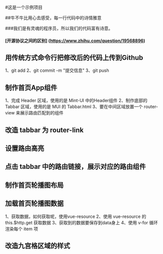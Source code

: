 #这是一个示例项目

##牛不牛比用心去感受，每一行代码中的诗情雅意

###我们是有灵魂的程序员，所以我们的代码富有诗意。

#### [开源协议之间的区别] (https://www.zhihu.com/question/19568896)

## 用传统方式命令行把修改后的代码上传到Github
1、git add
2、git commit -m "提交信息"
3、git push

## 制作首页App组件
1、完成 Header 区域，使用的是 Mint-UI 中的Header组件
2、制作底部的 Tabbar 区域，使用的是 MUI 的 Tabbar.html
3、要在中间区域放置一个 router-view 来展示路由匹配到的组件

## 改造 tabbar 为 router-link

## 设置路由高亮

## 点击 tabbar 中的路由链接，展示对应的路由组件

## 制作首页轮播图布局

## 加载首页轮播图数据
1、获取数据，如何获取呢，使用vue-resource
2、使用 vue-resource 的 this.$http.get 获取数据
3、获取到的数据要保存到data身上
4、使用 v-for 循环渲染每个 item 项

## 改造九宫格区域的样式

